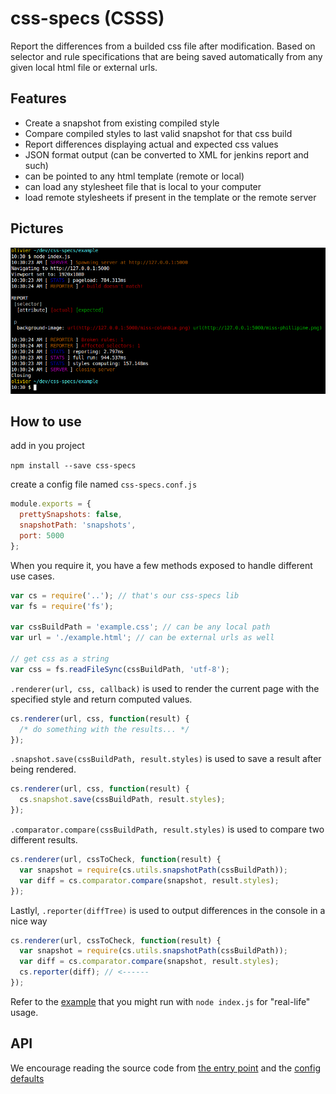 # css-specs (CSSS)
Report the differences from a builded css file after modification. Based on selector and rule specifications that are being saved automatically from any given local html file or external urls.

## Features
- Create a snapshot from existing compiled style
- Compare compiled styles to last valid snapshot for that css build
- Report differences displaying actual and expected css values
- JSON format output (can be converted to XML for jenkins report and such)
- can be pointed to any html template (remote or local)
- can load any stylesheet file that is local to your computer
- load remote stylesheets if present in the template or the remote server

## Pictures
![Console output](images/example.png "Console output")

## How to use
add in you project

`npm install --save css-specs`

create a config file named `css-specs.conf.js`

```javascript
module.exports = {
  prettySnapshots: false,
  snapshotPath: 'snapshots',
  port: 5000
};
```

When you require it, you have a few methods exposed to handle different use cases.

```javascript
var cs = require('..'); // that's our css-specs lib
var fs = require('fs');

var cssBuildPath = 'example.css'; // can be any local path
var url = './example.html'; // can be external urls as well

// get css as a string
var css = fs.readFileSync(cssBuildPath, 'utf-8');
```

`.renderer(url, css, callback)` is used to render the current page with the specified style and return computed values.

```javascript
cs.renderer(url, css, function(result) {
  /* do something with the results... */
});
```

`.snapshot.save(cssBuildPath, result.styles)` is used to save a result after being rendered.

```javascript
cs.renderer(url, css, function(result) {
  cs.snapshot.save(cssBuildPath, result.styles);
});
```

`.comparator.compare(cssBuildPath, result.styles)` is used to compare two different results.

```javascript
cs.renderer(url, cssToCheck, function(result) {
  var snapshot = require(cs.utils.snapshotPath(cssBuildPath));
  var diff = cs.comparator.compare(snapshot, result.styles);
});
```

Lastlyl, `.reporter(diffTree)` is used to output differences in the console in a nice way

```javascript
cs.renderer(url, cssToCheck, function(result) {
  var snapshot = require(cs.utils.snapshotPath(cssBuildPath));
  var diff = cs.comparator.compare(snapshot, result.styles);
  cs.reporter(diff); // <------
});
```

Refer to the [example](example/index.js) that you might run with `node index.js` for "real-life" usage.

## API
We encourage reading the source code from [the entry point](index.js) and the [config defaults](config.js)
